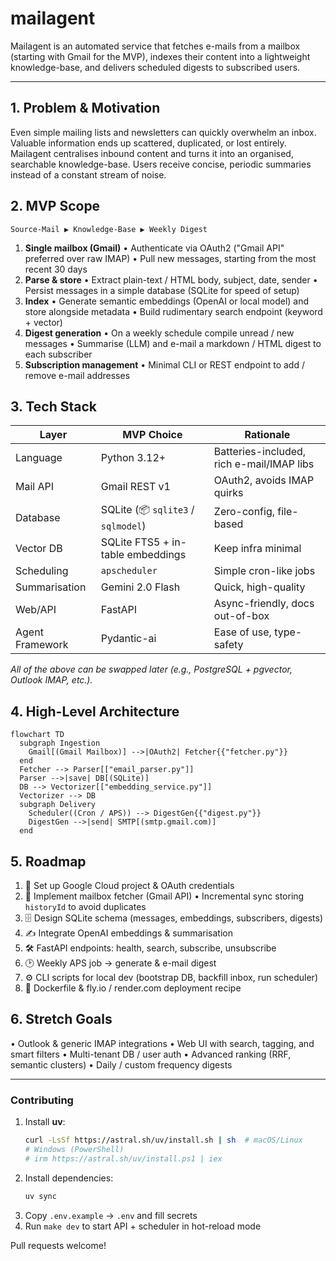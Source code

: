 # mailagent

Mailagent is an automated service that fetches e-mails from a mailbox (starting with Gmail for the MVP), indexes their content into a lightweight knowledge-base, and delivers scheduled digests to subscribed users.

---

## 1. Problem & Motivation

Even simple mailing lists and newsletters can quickly overwhelm an inbox.  Valuable information ends up scattered, duplicated, or lost entirely.  Mailagent centralises inbound content and turns it into an organised, searchable knowledge-base.  Users receive concise, periodic summaries instead of a constant stream of noise.

## 2. MVP Scope

```
Source-Mail ▶︎ Knowledge-Base ▶︎ Weekly Digest
```

1. **Single mailbox (Gmail)**
   • Authenticate via OAuth2 ("Gmail API" preferred over raw IMAP)
   • Pull new messages, starting from the most recent 30 days
2. **Parse & store**
   • Extract plain-text / HTML body, subject, date, sender
   • Persist messages in a simple database (SQLite for speed of setup)
3. **Index**
   • Generate semantic embeddings (OpenAI or local model) and store alongside metadata
   • Build rudimentary search endpoint (keyword + vector)
4. **Digest generation**
   • On a weekly schedule compile unread / new messages
   • Summarise (LLM) and e-mail a markdown / HTML digest to each subscriber
5. **Subscription management**
   • Minimal CLI or REST endpoint to add / remove e-mail addresses

## 3. Tech Stack

| Layer | MVP Choice | Rationale |
|-------|------------|-----------|
| Language | Python 3.12+ | Batteries-included, rich e-mail/IMAP libs |
| Mail API | Gmail REST v1 | OAuth2, avoids IMAP quirks |
| Database | SQLite (📦 `sqlite3` / `sqlmodel`) | Zero-config, file-based |
| Vector DB | SQLite FTS5 + in-table embeddings | Keep infra minimal |
| Scheduling | `apscheduler` | Simple cron-like jobs |
| Summarisation | Gemini 2.0 Flash | Quick, high-quality |
| Web/API | FastAPI | Async-friendly, docs out-of-box |
| Agent Framework | Pydantic-ai | Ease of use, type-safety |

_All of the above can be swapped later (e.g., PostgreSQL + pgvector, Outlook IMAP, etc.)._

## 4. High-Level Architecture

```mermaid
flowchart TD
  subgraph Ingestion
    Gmail[(Gmail Mailbox)] -->|OAuth2| Fetcher{{"fetcher.py"}}
  end
  Fetcher --> Parser[["email_parser.py"]]
  Parser -->|save| DB[(SQLite)]
  DB --> Vectorizer[["embedding_service.py"]]
  Vectorizer --> DB
  subgraph Delivery
    Scheduler((Cron / APS)) --> DigestGen{{"digest.py"}}
    DigestGen -->|send| SMTP[(smtp.gmail.com)]
  end
```

## 5. Roadmap

1. 🔑 Set up Google Cloud project & OAuth credentials
2. 📨 Implement mailbox fetcher (Gmail API)
   • Incremental sync storing `historyId` to avoid duplicates
3. 🗄️ Design SQLite schema (messages, embeddings, subscribers, digests)
4. ✍️ Integrate OpenAI embeddings & summarisation
5. 🛠️ FastAPI endpoints: health, search, subscribe, unsubscribe
6. 🕑 Weekly APS job → generate & e-mail digest
7. ⚙️ CLI scripts for local dev (bootstrap DB, backfill inbox, run scheduler)
8. 🚀 Dockerfile & fly.io / render.com deployment recipe

## 6. Stretch Goals

• Outlook & generic IMAP integrations
• Web UI with search, tagging, and smart filters
• Multi-tenant DB / user auth
• Advanced ranking (RRF, semantic clusters)
• Daily / custom frequency digests

---

### Contributing
1. Install **uv**:
   ```bash
   curl -LsSf https://astral.sh/uv/install.sh | sh  # macOS/Linux
   # Windows (PowerShell)
   # irm https://astral.sh/uv/install.ps1 | iex
   ```
2. Install dependencies:
   ```bash
   uv sync
   ```
1. Copy `.env.example` → `.env` and fill secrets
2. Run `make dev` to start API + scheduler in hot-reload mode

Pull requests welcome!
